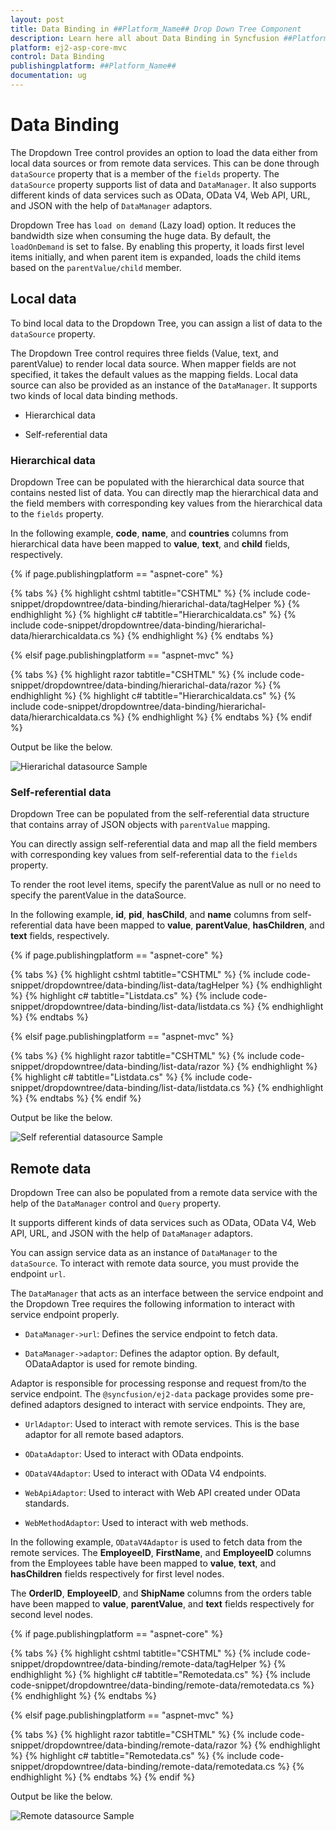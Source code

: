 ```yaml
---
layout: post
title: Data Binding in ##Platform_Name## Drop Down Tree Component
description: Learn here all about Data Binding in Syncfusion ##Platform_Name## Drop Down Tree component and more.
platform: ej2-asp-core-mvc
control: Data Binding
publishingplatform: ##Platform_Name##
documentation: ug
---
```



# Data Binding

The Dropdown Tree control provides an option to load the data either from local data sources or from remote data services. This can be done through `dataSource` property that is a member of the `fields` property. The `dataSource` property supports list of data and `DataManager`. It also supports different kinds of data services such as OData, OData V4, Web API, URL, and JSON with the help of `DataManager` adaptors.

Dropdown Tree has `load on demand` (Lazy load) option. It reduces the bandwidth size when consuming the huge data. By default, the `loadOnDemand` is set to false. By enabling this property, it loads first level items initially, and when parent item is expanded, loads the child items based on the `parentValue/child` member.

## Local data

To bind local data to the Dropdown Tree, you can assign a list of data to the `dataSource` property.

The Dropdown Tree control requires three fields (Value, text, and parentValue) to render local data source. When mapper fields are not specified, it takes the default values as the mapping fields. Local data source can also be provided as an instance of the `DataManager`. It supports two kinds of local data binding methods.

* Hierarchical data

* Self-referential data

### Hierarchical data

Dropdown Tree can be populated with the hierarchical data source that contains nested list of data. You can directly map the hierarchical data and the field members with corresponding key values from the hierarchical data to the `fields` property.

In the following example, **code**, **name**, and **countries** columns from hierarchical data have been mapped to **value**, **text**, and **child** fields, respectively.

{% if page.publishingplatform == "aspnet-core" %}

{% tabs %}
{% highlight cshtml tabtitle="CSHTML" %}
{% include code-snippet/dropdowntree/data-binding/hierarichal-data/tagHelper %}
{% endhighlight %}
{% highlight c# tabtitle="Hierarchicaldata.cs" %}
{% include code-snippet/dropdowntree/data-binding/hierarichal-data/hierarchicaldata.cs %}
{% endhighlight %}
{% endtabs %}

{% elsif page.publishingplatform == "aspnet-mvc" %}

{% tabs %}
{% highlight razor tabtitle="CSHTML" %}
{% include code-snippet/dropdowntree/data-binding/hierarichal-data/razor %}
{% endhighlight %}
{% highlight c# tabtitle="Hierarchicaldata.cs" %}
{% include code-snippet/dropdowntree/data-binding/hierarichal-data/hierarchicaldata.cs %}
{% endhighlight %}
{% endtabs %}
{% endif %}



Output be like the below.

![Hierarichal datasource Sample](./images/hierarichal-data.PNG)

### Self-referential data

Dropdown Tree can be populated from the self-referential data structure that contains array of JSON objects with `parentValue` mapping.

You can directly assign self-referential data and map all the field members with corresponding key values from self-referential data to the `fields` property.

To render the root level items, specify the parentValue as null or no need to specify the parentValue in the dataSource.

In the following example, **id**, **pid**, **hasChild**, and **name** columns from self-referential data have been mapped to **value**, **parentValue**, **hasChildren**, and **text** fields, respectively.

{% if page.publishingplatform == "aspnet-core" %}

{% tabs %}
{% highlight cshtml tabtitle="CSHTML" %}
{% include code-snippet/dropdowntree/data-binding/list-data/tagHelper %}
{% endhighlight %}
{% highlight c# tabtitle="Listdata.cs" %}
{% include code-snippet/dropdowntree/data-binding/list-data/listdata.cs %}
{% endhighlight %}
{% endtabs %}

{% elsif page.publishingplatform == "aspnet-mvc" %}

{% tabs %}
{% highlight razor tabtitle="CSHTML" %}
{% include code-snippet/dropdowntree/data-binding/list-data/razor %}
{% endhighlight %}
{% highlight c# tabtitle="Listdata.cs" %}
{% include code-snippet/dropdowntree/data-binding/list-data/listdata.cs %}
{% endhighlight %}
{% endtabs %}
{% endif %}



Output be like the below.

![Self referential datasource Sample](./images/self-referential.PNG)

## Remote data

Dropdown Tree can also be populated from a remote data service with the help of the `DataManager` control and `Query` property.

It supports different kinds of data services such as OData, OData V4, Web API, URL, and JSON with the help of `DataManager` adaptors.

You can assign service data as an instance of `DataManager` to the `dataSource`. To interact with remote data source, you must provide the endpoint `url`.

The `DataManager` that acts as an interface between the service endpoint and the Dropdown Tree requires the following information to interact with service endpoint properly.

* `DataManager->url`: Defines the service endpoint to fetch data.

* `DataManager->adaptor`: Defines the adaptor option. By default, ODataAdaptor is used for remote binding.

Adaptor is responsible for processing response and request from/to the service endpoint. The `@syncfusion/ej2-data` package provides some pre-defined adaptors  designed to interact with service endpoints. They are,

* `UrlAdaptor`: Used to interact with remote services. This is the base adaptor for all remote based adaptors.

* `ODataAdaptor`: Used to interact with OData endpoints.

* `ODataV4Adaptor`: Used to interact with OData V4 endpoints.

* `WebApiAdaptor`: Used to interact with Web API created under OData standards.

* `WebMethodAdaptor`: Used to interact with web methods.

In the following example, `ODataV4Adaptor` is  used to fetch data from the remote services. The **EmployeeID**, **FirstName**, and **EmployeeID**
columns from the Employees table have been mapped to **value**, **text**, and **hasChildren** fields respectively for first level nodes.

The **OrderID**, **EmployeeID**, and **ShipName** columns from the orders table have been mapped to **value**, **parentValue**, and **text** fields respectively for second level nodes.

{% if page.publishingplatform == "aspnet-core" %}

{% tabs %}
{% highlight cshtml tabtitle="CSHTML" %}
{% include code-snippet/dropdowntree/data-binding/remote-data/tagHelper %}
{% endhighlight %}
{% highlight c# tabtitle="Remotedata.cs" %}
{% include code-snippet/dropdowntree/data-binding/remote-data/remotedata.cs %}
{% endhighlight %}
{% endtabs %}

{% elsif page.publishingplatform == "aspnet-mvc" %}

{% tabs %}
{% highlight razor tabtitle="CSHTML" %}
{% include code-snippet/dropdowntree/data-binding/remote-data/razor %}
{% endhighlight %}
{% highlight c# tabtitle="Remotedata.cs" %}
{% include code-snippet/dropdowntree/data-binding/remote-data/remotedata.cs %}
{% endhighlight %}
{% endtabs %}
{% endif %}



Output be like the below.

![Remote datasource Sample](./images/remote-data.PNG)
